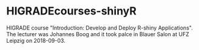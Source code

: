 # HIGRADEcourses-shinyR
HIGRADE course "Introduction: Develop and Deploy R-shiny Applications". The lecturer was Johannes Boog and it took palce in Blauer Salon at UFZ Leipzig on 2018-09-03.
